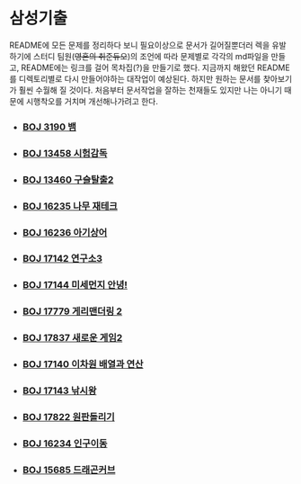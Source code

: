 # 삼성기출

README에 모든 문제를 정리하다 보니 필요이상으로 문서가 길어질뿐더러 렉을 유발하기에 스터디 팀원(~~영혼의 취준듀오~~)의 조언에 따라 문제별로 각각의 md파일을 만들고, README에는 링크를 걸어 목차집(?)을 만들기로 했다. 지금까지 해왔던 README를 디렉토리별로 다시 만들어야하는 대작업이 예상된다. 하지만 원하는 문서를 찾아보기가 훨씬 수월해 질 것이다. 처음부터 문서작업을 잘하는 천재들도 있지만 나는 아니기 때문에 시행착오를 거치며 개선해나가려고 한다. 



- ### [BOJ 3190 뱀](https://github.com/jungtaeyong/SWEA_A/blob/master/SW%20Expert%20Academy/삼성기출/beakjoon%203190%20뱀.md)

- ### [BOJ 13458 시험감독](https://github.com/jungtaeyong/SWEA_A/blob/master/SW%20Expert%20Academy/삼성기출/beakjoon%2013458%20시험%20감독.md)

- ### [BOJ 13460 구슬탈출2](https://github.com/jungtaeyong/SWEA_A/blob/master/SW%20Expert%20Academy/삼성기출/beakjoon%2013460%20구슬탈출2.md) 

- ### [BOJ 16235 나무 재테크](https://github.com/jungtaeyong/SWEA_A/blob/master/SW%20Expert%20Academy/삼성기출/beakjoon%2016235%20나무%20재테크.md) 

- ### [BOJ 16236 아기상어](https://github.com/jungtaeyong/SWEA_A/blob/master/SW%20Expert%20Academy/삼성기출/beakjoon%2016236%20아기상어.md) 

- ### [BOJ 17142 연구소3](https://github.com/jungtaeyong/SWEA_A/blob/master/SW%20Expert%20Academy/삼성기출/beakjoon%2017142%20연구소3.md) 

- ### [BOJ 17144 미세먼지 안녕!](https://github.com/jungtaeyong/SWEA_A/blob/master/SW%20Expert%20Academy/삼성기출/beakjoon%2017144%20미세먼지%20안녕!.md) 

- ### [BOJ 17779 게리맨더링 2](https://github.com/jungtaeyong/SWEA_A/blob/master/SW%20Expert%20Academy/삼성기출/beakjoon%2017779%20게리맨더링%202.cpp) 

- ### [BOJ 17837 새로운 게임2](https://github.com/jungtaeyong/SWEA_A/blob/master/SW%20Expert%20Academy/삼성기출/beakjoon%2017837%20새로운%20게임2.md) 

- ### [BOJ 17140 이차원 배열과 연산](https://github.com/jungtaeyong/SWEA_A/blob/master/SW%20Expert%20Academy/삼성기출/beakjoon%2017140%20이차원%20배열과%20연산.md) 

- ### [BOJ 17143 낚시왕](https://github.com/jungtaeyong/SWEA_A/blob/master/SW%20Expert%20Academy/삼성기출/beakjoon%2017143%20낚시왕.md)

- ### [BOJ 17822 원판돌리기](https://github.com/jungtaeyong/SWEA_A/blob/master/SW%20Expert%20Academy/삼성기출/beakjoon%2017822%20원판돌리기.md)

- ### [BOJ 16234 인구이동](https://github.com/jungtaeyong/SWEA_A/blob/master/SW%20Expert%20Academy/삼성기출/beakjoon%2016234%20인구이동.md)

- ### [BOJ 15685 드래곤커브](https://github.com/jungtaeyong/SWEA_A/blob/master/SW%20Expert%20Academy/삼성기출/beakjoon%2015685%20드래곤커브.md)

  
